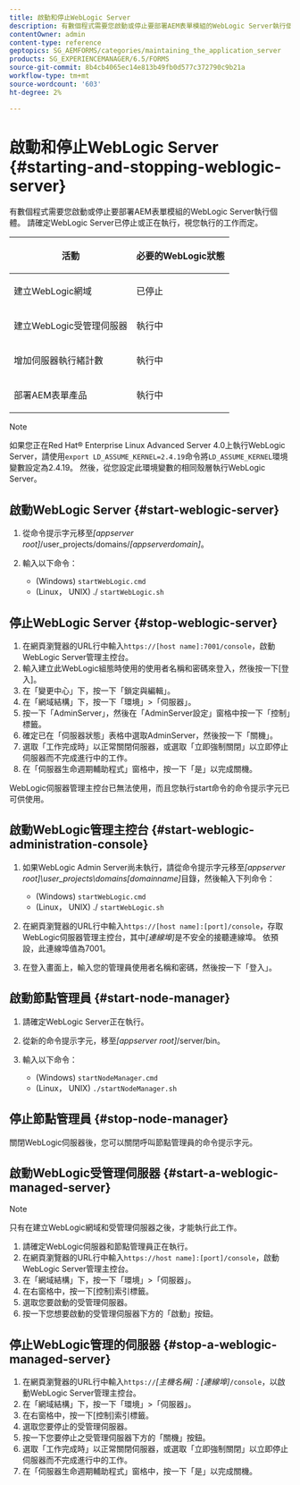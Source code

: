 ```yaml
---
title: 啟動和停止WebLogic Server
description: 有數個程式需要您啟動或停止要部署AEM表單模組的WebLogic Server執行個體。 本檔案說明如何啟動和停止WebLogic Server。
contentOwner: admin
content-type: reference
geptopics: SG_AEMFORMS/categories/maintaining_the_application_server
products: SG_EXPERIENCEMANAGER/6.5/FORMS
source-git-commit: 8b4cb4065ec14e813b49fb0d577c372790c9b21a
workflow-type: tm+mt
source-wordcount: '603'
ht-degree: 2%

---
```



# 啟動和停止WebLogic Server {#starting-and-stopping-weblogic-server}

有數個程式需要您啟動或停止要部署AEM表單模組的WebLogic Server執行個體。 請確定WebLogic Server已停止或正在執行，視您執行的工作而定。

<table>
 <thead>
  <tr>
   <th><p>活動</p></th>
   <th><p>必要的WebLogic狀態</p></th>
  </tr>
 </thead>
 <tbody>
  <tr>
   <td><p>建立WebLogic網域</p></td>
   <td><p>已停止</p></td>
  </tr>
  <tr>
   <td><p>建立WebLogic受管理伺服器</p></td>
   <td><p>執行中</p></td>
  </tr>
  <tr>
   <td><p>增加伺服器執行緒計數</p></td>
   <td><p>執行中</p></td>
  </tr>
  <tr>
   <td><p>部署AEM表單產品</p></td>
   <td><p>執行中</p></td>
  </tr>
 </tbody>
</table>

>[!NOTE]
>
>如果您正在Red Hat® Enterprise Linux Advanced Server 4.0上執行WebLogic Server，請使用`export LD_ASSUME_KERNEL=2.4.19`命令將`LD_ASSUME_KERNEL`環境變數設定為2.4.19。 然後，從您設定此環境變數的相同殼層執行WebLogic Server。

## 啟動WebLogic Server {#start-weblogic-server}

1. 從命令提示字元移至&#x200B;*[appserver root]*/user_projects/domains/*[appserverdomain]*。
1. 輸入以下命令：

   * (Windows) `startWebLogic.cmd`
   * (Linux， UNIX) ./ `startWebLogic.sh`

## 停止WebLogic Server {#stop-weblogic-server}

1. 在網頁瀏覽器的URL行中輸入`https://[host name]:7001/console`，啟動WebLogic Server管理主控台。
1. 輸入建立此WebLogic組態時使用的使用者名稱和密碼來登入，然後按一下[登入]。
1. 在「變更中心」下，按一下「鎖定與編輯」。
1. 在「網域結構」下，按一下「環境」>「伺服器」。
1. 按一下「AdminServer」，然後在「AdminServer設定」窗格中按一下「控制」標籤。
1. 確定已在「伺服器狀態」表格中選取AdminServer，然後按一下「關機」。
1. 選取「工作完成時」以正常關閉伺服器，或選取「立即強制關閉」以立即停止伺服器而不完成進行中的工作。
1. 在「伺服器生命週期輔助程式」窗格中，按一下「是」以完成關機。

WebLogic伺服器管理主控台已無法使用，而且您執行start命令的命令提示字元已可供使用。

## 啟動WebLogic管理主控台 {#start-weblogic-administration-console}

1. 如果WebLogic Admin Server尚未執行，請從命令提示字元移至&#x200B;*[appserver root]\user_projects\domains\[domainname]*&#x200B;目錄，然後輸入下列命令：

   * (Windows) `startWebLogic.cmd`
   * (Linux， UNIX) ./ `startWebLogic.sh`

1. 在網頁瀏覽器的URL行中輸入`https://[host name]:[port]/console`，存取WebLogic伺服器管理主控台，其中&#x200B;*[連線埠]*&#x200B;是不安全的接聽連線埠。 依預設，此連線埠值為7001。
1. 在登入畫面上，輸入您的管理員使用者名稱和密碼，然後按一下「登入」。

## 啟動節點管理員 {#start-node-manager}

1. 請確定WebLogic Server正在執行。
1. 從新的命令提示字元，移至&#x200B;*[appserver root]*/server/bin。
1. 輸入以下命令：

   * (Windows) `startNodeManager.cmd`
   * (Linux， UNIX) `./startNodeManager.sh`

## 停止節點管理員 {#stop-node-manager}

關閉WebLogic伺服器後，您可以關閉呼叫節點管理員的命令提示字元。

## 啟動WebLogic受管理伺服器 {#start-a-weblogic-managed-server}

>[!NOTE]
>
>只有在建立WebLogic網域和受管理伺服器之後，才能執行此工作。

1. 請確定WebLogic伺服器和節點管理員正在執行。
1. 在網頁瀏覽器的URL行中輸入`https://host name]:[port]/console`，啟動WebLogic Server管理主控台。
1. 在「網域結構」下，按一下「環境」>「伺服器」。
1. 在右窗格中，按一下[控制]索引標籤。
1. 選取您要啟動的受管理伺服器。
1. 按一下您想要啟動的受管理伺服器下方的「啟動」按鈕。

## 停止WebLogic管理的伺服器 {#stop-a-weblogic-managed-server}

1. 在網頁瀏覽器的URL行中輸入`https://`*[主機名稱]：[連線埠&#x200B;]*`/console`，以啟動WebLogic Server管理主控台。
1. 在「網域結構」下，按一下「環境」>「伺服器」。
1. 在右窗格中，按一下[控制]索引標籤。
1. 選取您要停止的受管理伺服器。
1. 按一下您要停止之受管理伺服器下方的「關機」按鈕。
1. 選取「工作完成時」以正常關閉伺服器，或選取「立即強制關閉」以立即停止伺服器而不完成進行中的工作。
1. 在「伺服器生命週期輔助程式」窗格中，按一下「是」以完成關機。

